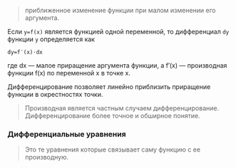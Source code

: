 > приближенное изменение функции при малом изменении его аргумента. 

Если `y=f(x)` является функцией одной переменной, то дифференциал `dy` функции `y` определяется как
```
dy=f′(x)⋅dx
```
где dx — малое приращение аргумента функции, а f′(x) — производная функции f(x) по переменной x в точке x.

Дифференцирование позволяет линейно приблизить приращение функции в окрестностях точки. 

>Производная является частным случаем дифференцирование. Дифференцирование более точное и обширное понятие.


### Дифференциальные уравнения
> Это те уравнения которые связывает саму функцию с ее производную.

